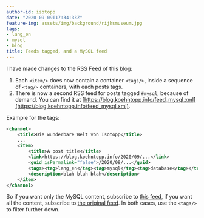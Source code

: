 ```yaml
---
author-id: isotopp
date: "2020-09-09T17:34:33Z"
feature-img: assets/img/background/rijksmuseum.jpg
tags:
- lang_en
- mysql
- blog
title: Feeds tagged, and a MySQL feed
---
```

I have made changes to the RSS Feed of this blog:

1. Each `<item/>` does now contain a container `<tags/>`, inside a sequence of `<tag/>` containers, with each posts tags.
2. There is now a second RSS feed for posts tagged `#mysql`, because of demand. You can find it at [https://blog.koehntopp.info/feed_mysql.xml](https://blog.koehntopp.info/feed_mysql.xml).

Example for the tags:

```xml
<channel>
	<title>Die wunderbare Welt von Isotopp</title>
	...
	<item>
		<title>A post title</title>
		<link>https://blog.koehntopp.info/2020/09/...</link>
		<guid isPermalink="false">/2020/09/...</guid>
		<tags><tag>lang_en</tag><tag>mysql</tag><tag>database</tag></tags>
		<description>blah blah blah</description>
	</item>
</channel>
```

So if you want only the MySQL content, subscribe to [this feed](https://blog.koehntopp.info/feed_mysql.xml), if you want all the content, subscribe to [the original feed](https://blog.koehntopp.info/feed.xml). In both cases, use the `<tags/>` to filter further down.
